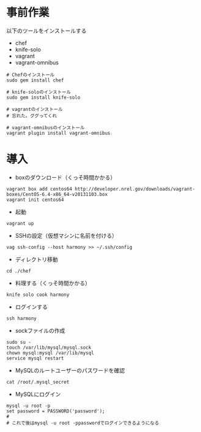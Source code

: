 # 事前作業
以下のツールをインストールする

* chef
* knife-solo
* vagrant
* vagrant-omnibus

```
# Chefのインストール
sudo gem install chef

# knife-soloのインストール
sudo gem install knife-solo

# vagrantのインストール
# 忘れた。ググってくれ

# vagrant-omnibusのインストール
vagrant plugin install vagrant-omnibus
```
# 導入

* boxのダウンロード（くっそ時間かかる） 
```
vagrant box add centos64 http://developer.nrel.gov/downloads/vagrant-boxes/CentOS-6.4-x86_64-v20131103.box
vagrant init centos64
```
* 起動
```
vagrant up
```
* SSHの設定（仮想マシンに名前を付ける）
```
vag ssh-config --host harmony >> ~/.ssh/config
```
* ディレクトリ移動
```
cd ./chef
```
* 料理する（くっそ時間かかる）
```
knife solo cook harmony
```
* ログインする
```
ssh harmony
```
* sockファイルの作成
```
sudo su -
touch /var/lib/mysql/mysql.sock
chown mysql:mysql /var/lib/mysql
service mysql restart
```
* MySQLのルートユーザーのパスワードを確認
```
cat /root/.mysql_secret
```
* MySQLにログイン
```
mysql -u root -p
set password = PASSWORD('password');
# 
# これで後はmysql -u root -ppasswordでログインできるようになる
```
